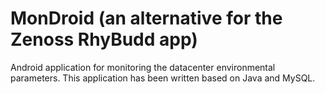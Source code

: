 # MonDroid (an alternative for the Zenoss RhyBudd app)

Android application for monitoring the datacenter environmental parameters. This application has been written based on Java and MySQL.
